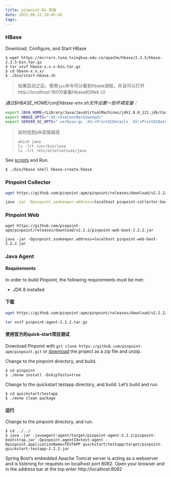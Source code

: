 ```yaml
---
title: pinpoint-01-安装
date: 2021-06-22 19:45:45
tags:
---
```


### HBase

Download, Configure, and Start HBase

```
$ wget https://mirrors.tuna.tsinghua.edu.cn/apache/hbase/2.3.5/hbase-2.3.5-bin.tar.gz
$ tar xzvf hbase-x.x.x-bin.tar.gz
$ cd hbase-x.x.x/
$ ./bin/start-hbase.sh
```

> 如果启动之后，使用`jps`命令可以看到hbase进程，并且可以打开http://localhost:16010查看Hbase的Web UI

*通过$HBASE_HOME/conf/hbase-env.sh文件设置一些环境变量：*

```bash
export JAVA_HOME=/Library/Java/JavaVirtualMachines/jdk1.8.0_121.jdk/Contents/Home
export HBASE_OPTS="-XX:+UseConcMarkSweepGC"
export SERVER_GC_OPTS="-verbose:gc -XX:+PrintGCDetails -XX:+PrintGCDateStamps -Xloggc:/Users/zhuzhi/hbase124/logs/jdk8.log"
```

> 如何找到jdk安装路径
>
> ```
> which java
> ls -lrt /usr/bin/java
> ls -lrt /etc/alternatives/java
> ```

See [scripts](https://github.com/pinpoint-apm/pinpoint/tree/master/hbase/scripts) and Run.

```
$ ./bin/hbase shell hbase-create.hbase
```



### Pinpoint Collector

```bash
wget https://github.com/pinpoint-apm/pinpoint/releases/download/v2.2.2/pinpoint-collector-boot-2.2.2.jar

java -jar -Dpinpoint.zookeeper.address=localhost pinpoint-collector-boot-2.2.2.jar
```





### Pinpoint Web

```
wget https://github.com/pinpoint-apm/pinpoint/releases/download/v2.2.2/pinpoint-web-boot-2.2.2.jar

java -jar -Dpinpoint.zookeeper.address=localhost pinpoint-web-boot-2.2.2.jar
```



### Java Agent

#### Requirements

In order to build Pinpoint, the following requirements must be met:

- JDK 8 installed

#### 下载

```bash
wget https://github.com/pinpoint-apm/pinpoint/releases/download/v2.2.2/pinpoint-agent-2.2.2.tar.gz

tar xvzf pinpoint-agent-2.2.2.tar.gz
```



#### 使用官方的quick-start项目测试

Download Pinpoint with `git clone https://github.com/pinpoint-apm/pinpoint.git` or [download](https://github.com/pinpoint-apm/pinpoint/archive/master.zip) the project as a zip file and unzip.

Change to the pinpoint directory, and build.

```
$ cd pinpoint
$ ./mvnw install -DskipTests=true 
```

Change to the quickstart testapp directory, and build. Let’s build and run.

```
$ cd quickstart/testapp
$ ./mvnw clean package
```

#### 运行

Change to the pinpoint directory, and run.

```shell
$ cd ../../
$ java -jar -javaagent:agent/target/pinpoint-agent-2.2.2/pinpoint-bootstrap.jar -Dpinpoint.agentId=test-agent -Dpinpoint.applicationName=TESTAPP quickstart/testapp/target/pinpoint-quickstart-testapp-2.2.2.jar
```

Spring Boot’s embedded Apache Tomcat server is acting as a webserver and is listening for requests on localhost port 8082. Open your browser and in the address bar at the top enter http://localhost:8082

